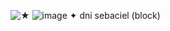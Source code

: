 ![★](https://komarev.com/ghpvc/?username=bitterabbit&color=cadeed)
![image](https://github.com/user-attachments/assets/9f0869f8-f708-46e0-80d7-66db36cc4854)
 ✦ dni sebaciel (block)
